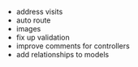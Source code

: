 - address visits
- auto route
- images
- fix up validation
- improve comments for controllers
- add relationships to models